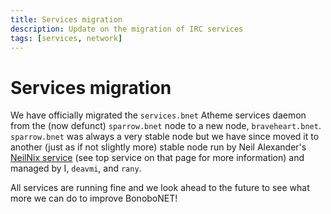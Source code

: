 ```yaml
---
title: Services migration
description: Update on the migration of IRC services
tags: [services, network]
---
```


Services migration
==================

We have officially migrated the `services.bnet` Atheme services daemon from the (now defunct) `sparrow.bnet` node to a new node, `braveheart.bnet`. `sparrow.bnet` was always a very stable node but we have since moved it to another (just as if not slightly more) stable node run by Neil Alexander's [NeilNix service]() (see top service on that page for more information) and managed by I, `deavmi`, and `rany`.

All services are running fine and we look ahead to the future to see what more we can do to improve BonoboNET!
